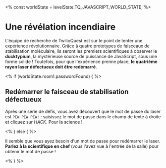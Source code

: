 <%
const worldState = levelState.TQ_JAVASCRIPT_WORLD_STATE;
%>

# Une révélation incendiaire

L'équipe de recherche de TwilioQuest est sur le point de tenter une expérience révolutionnaire. Grâce à quatre prototypes de faisceaux de stabilisation moléculaire, ils seront les premiers scientifiques à observer le **ducktypium**, la mystérieuse source de puissance de JavaScript, sous une forme solide&nbsp;! Toutefois, pour que l'expérience prenne place, **le quatrième rayon laser défectueux doit être redémarré**.

<% if (worldState.room1.passwordFound) { %>

## Redémarrer le faisceau de stabilisation défectueux

Après une série de défis, vous avez découvert que le mot de passe du laser est `PEW PEW PEW!`&nbsp;: saisissez le mot de passe dans le champ de texte à droite et cliquez sur _HACK_. Pour la science&nbsp;!

<% } else { %>

Il semble que vous ayez besoin d'un mot de passe pour redémarrer le laser. **Parlez à la scientifique en chef** (vous l'avez vue à l'entrée de la salle) pour obtenir le mot de passe&nbsp;!

<% } %>
